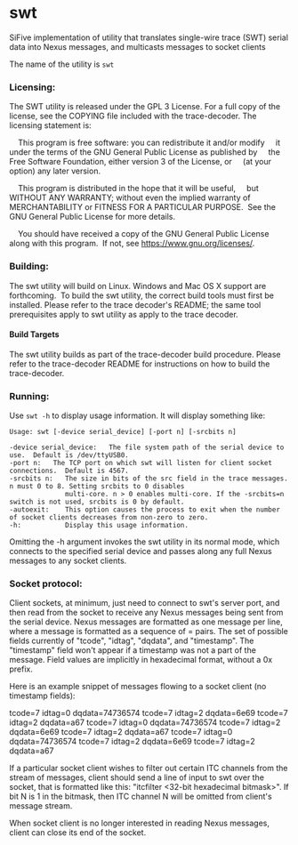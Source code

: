 # swt
SiFive implementation of utility that translates single-wire trace (SWT) serial data into Nexus messages, and multicasts messages to socket clients

The name of the utility is `swt`

### Licensing:

The SWT utility is released under the GPL 3 License. For a full copy of the license, see the COPYING file included with the trace-decoder. The licensing statement is:

    This program is free software: you can redistribute it and/or modify
    it under the terms of the GNU General Public License as published by
    the Free Software Foundation, either version 3 of the License, or
    (at your option) any later version.

    This program is distributed in the hope that it will be useful,
    but WITHOUT ANY WARRANTY; without even the implied warranty of
    MERCHANTABILITY or FITNESS FOR A PARTICULAR PURPOSE.  See the
    GNU General Public License for more details.

    You should have received a copy of the GNU General Public License
    along with this program.  If not, see <https://www.gnu.org/licenses/>.


### Building:

The swt utility will build on Linux.  Windows and Mac OS X support are forthcoming.  To build the swt utility, the correct build tools must first be installed. Please refer to the trace decoder's README; the same tool prerequisites apply to swt utility as apply to the trace decoder.

#### Build Targets

The swt utility builds as part of the trace-decoder build procedure.  Please refer to the trace-decoder README for instructions on how to build the trace-decoder.

### Running:

Use `swt -h` to display usage information. It will display something like:

```
Usage: swt [-device serial_device] [-port n] [-srcbits n]

-device serial_device:   The file system path of the serial device to use.  Default is /dev/ttyUSB0.
-port n:   The TCP port on which swt will listen for client socket connections.  Default is 4567.
-srcbits n:   The size in bits of the src field in the trace messages. n must 0 to 8. Setting srcbits to 0 disables
              multi-core. n > 0 enables multi-core. If the -srcbits=n switch is not used, srcbits is 0 by default.
-autoexit:    This option causes the process to exit when the number of socket clients decreases from non-zero to zero.
-h:           Display this usage information.
```

Omitting the -h argument invokes the swt utility in its normal mode, which connects to the specified serial device and passes along any full Nexus messages to
any socket clients.

### Socket protocol:

Client sockets, at minimum, just need to connect to swt's server port, and then read from the socket to receive any Nexus messages being sent from the serial device.
Nexus messages are formatted as one message per line, where a message is formatted as a sequence of <field>=<value> pairs.  The set of possible fields currently of "tcode", "idtag", "dqdata", and "timestamp".  The "timestamp" field won't appear if a timestamp was not a part of the message.  Field values are implicitly in hexadecimal format, without a 0x prefix.

Here is an example snippet of messages flowing to a socket client (no timestamp fields):

tcode=7 idtag=0 dqdata=74736574
tcode=7 idtag=2 dqdata=6e69
tcode=7 idtag=2 dqdata=a67
tcode=7 idtag=0 dqdata=74736574
tcode=7 idtag=2 dqdata=6e69
tcode=7 idtag=2 dqdata=a67
tcode=7 idtag=0 dqdata=74736574
tcode=7 idtag=2 dqdata=6e69
tcode=7 idtag=2 dqdata=a67


If a particular socket client wishes to filter out certain ITC channels from the stream of messages, client should send a line of input to swt over the socket, that is formatted like this: "itcfilter <32-bit hexadecimal bitmask>".  If bit N is 1 in the bitmask, then ITC channel N will be omitted from client's message stream.

When socket client is no longer interested in reading Nexus messages, client can close its end of the socket.

